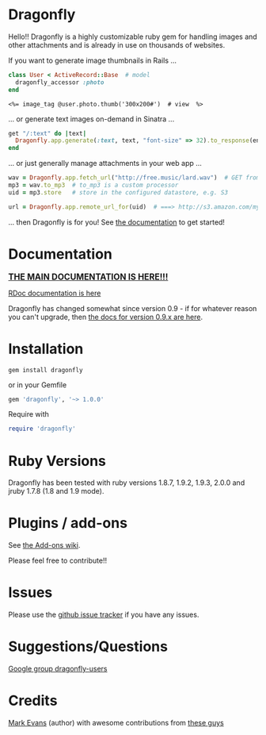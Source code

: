 Dragonfly
===========
Hello!!
Dragonfly is a highly customizable ruby gem for handling images and other attachments and is already in use on thousands of websites.

If you want to generate image thumbnails in Rails ...
```ruby
class User < ActiveRecord::Base  # model
  dragonfly_accessor :photo
end
```
```erb
<%= image_tag @user.photo.thumb('300x200#')  # view  %>
```

... or generate text images on-demand in Sinatra ...
```ruby
get "/:text" do |text|
  Dragonfly.app.generate(:text, text, "font-size" => 32).to_response(env)
end
```

... or just generally manage attachments in your web app ...
```ruby
wav = Dragonfly.app.fetch_url("http://free.music/lard.wav")  # GET from t'interwebs
mp3 = wav.to_mp3  # to_mp3 is a custom processor
uid = mp3.store   # store in the configured datastore, e.g. S3

url = Dragonfly.app.remote_url_for(uid)  # ===> http://s3.amazon.com/my-stuff/lard.mp3
```

... then Dragonfly is for you! See [the documentation](http://markevans.github.io/dragonfly) to get started!

Documentation
=============
<a href="http://markevans.github.io/dragonfly"><big><strong>THE MAIN DOCUMENTATION IS HERE!!!</strong></big></a>

<a href="http://rubydoc.info/github/markevans/dragonfly/frames">RDoc documentation is here</a>

Dragonfly has changed somewhat since version 0.9 - if for whatever reason you can't upgrade, then
<a href="http://markevans.github.io/dragonfly/v0.9.15">the docs for version 0.9.x are here</a>.

Installation
============

    gem install dragonfly

or in your Gemfile
```ruby
gem 'dragonfly', '~> 1.0.0'
```

Require with
```ruby
require 'dragonfly'
```

Ruby Versions
=============
Dragonfly has been tested with ruby versions 1.8.7, 1.9.2, 1.9.3, 2.0.0 and jruby 1.7.8 (1.8 and 1.9 mode).

Plugins / add-ons
=================
See [the Add-ons wiki](http://github.com/markevans/dragonfly/wiki/Dragonfly-add-ons).

Please feel free to contribute!!

Issues
======
Please use the <a href="http://github.com/markevans/dragonfly/issues">github issue tracker</a> if you have any issues.

Suggestions/Questions
=====================
<a href="http://groups.google.com/group/dragonfly-users">Google group dragonfly-users</a>

Credits
=======
[Mark Evans](http://github.com/markevans) (author) with awesome contributions from
<a href="https://github.com/markevans/dragonfly/graphs/contributors">these guys</a>

